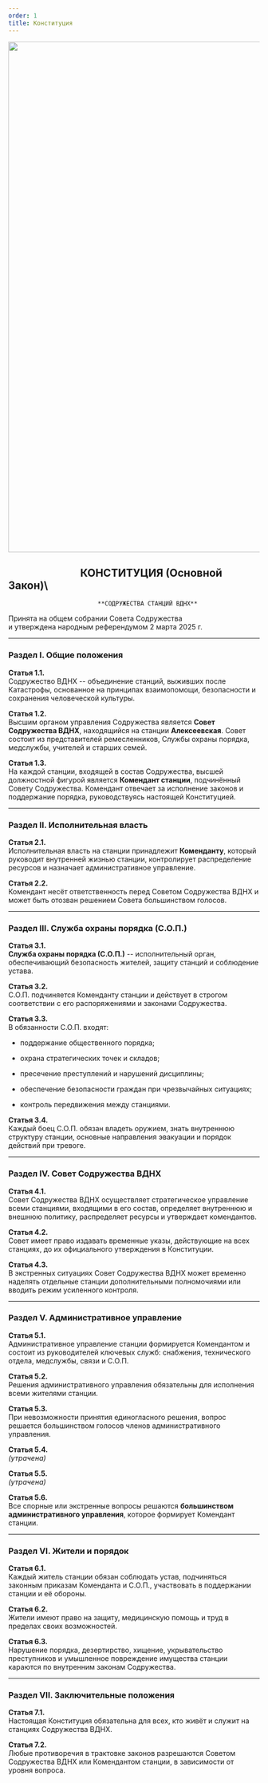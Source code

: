 ```yaml
---
order: 1
title: Конституция
---
```


<image src="./konstituciya.png" crop="0,0,100,100" scale="47" width="1024px" height="1024px" float="center"/>

##                              **КОНСТИТУЦИЯ (Основной Закон)**\
                             **СОДРУЖЕСТВА СТАНЦИЙ ВДНХ**

Принята на общем собрании Совета Содружества\
и утверждена народным референдумом 2 марта 2025 г.

---

### **Раздел I. Общие положения**

**Статья 1.1.**\
Содружество ВДНХ -- объединение станций, выживших после Катастрофы, основанное на принципах взаимопомощи, безопасности и сохранения человеческой культуры.

**Статья 1.2.**\
Высшим органом управления Содружества является **Совет Содружества ВДНХ**, находящийся на станции **Алексеевская**. Совет состоит из представителей ремесленников, Службы охраны порядка, медслужбы, учителей и старших семей.

**Статья 1.3.**\
На каждой станции, входящей в состав Содружества, высшей должностной фигурой является **Комендант станции**, подчинённый Совету Содружества. Комендант отвечает за исполнение законов и поддержание порядка, руководствуясь настоящей Конституцией.

---

### **Раздел II. Исполнительная власть**

**Статья 2.1.**\
Исполнительная власть на станции принадлежит **Коменданту**, который руководит внутренней жизнью станции, контролирует распределение ресурсов и назначает административное управление.

**Статья 2.2.**\
Комендант несёт ответственность перед Советом Содружества ВДНХ и может быть отозван решением Совета большинством голосов.

---

### **Раздел III. Служба охраны порядка (С.О.П.)**

**Статья 3.1.**\
**Служба охраны порядка (С.О.П.)** -- исполнительный орган, обеспечивающий безопасность жителей, защиту станций и соблюдение устава.

**Статья 3.2.**\
С.О.П. подчиняется Коменданту станции и действует в строгом соответствии с его распоряжениями и законами Содружества.

**Статья 3.3.**\
В обязанности С.О.П. входят:

-  поддержание общественного порядка;

-  охрана стратегических точек и складов;

-  пресечение преступлений и нарушений дисциплины;

-  обеспечение безопасности граждан при чрезвычайных ситуациях;

-  контроль передвижения между станциями.

**Статья 3.4.**\
Каждый боец С.О.П. обязан владеть оружием, знать внутреннюю структуру станции, основные направления эвакуации и порядок действий при тревоге.

---

### **Раздел IV. Совет Содружества ВДНХ**

**Статья 4.1.**\
Совет Содружества ВДНХ осуществляет стратегическое управление всеми станциями, входящими в его состав, определяет внутреннюю и внешнюю политику, распределяет ресурсы и утверждает комендантов.

**Статья 4.2.**\
Совет имеет право издавать временные указы, действующие на всех станциях, до их официального утверждения в Конституции.

**Статья 4.3.**\
В экстренных ситуациях Совет Содружества ВДНХ может временно наделять отдельные станции дополнительными полномочиями или вводить режим усиленного контроля.

---

### **Раздел V. Административное управление**

**Статья 5.1.**\
Административное управление станции формируется Комендантом и состоит из руководителей ключевых служб: снабжения, технического отдела, медслужбы, связи и С.О.П.

**Статья 5.2.**\
Решения административного управления обязательны для исполнения всеми жителями станции.

**Статья 5.3.**\
При невозможности принятия единогласного решения, вопрос решается большинством голосов членов административного управления.

**Статья 5.4.**\
*(утрачена)*

**Статья 5.5.**\
*(утрачена)*

**Статья 5.6.**\
Все спорные или экстренные вопросы решаются **большинством административного управления**, которое формирует Комендант станции.

---

### **Раздел VI. Жители и порядок**

**Статья 6.1.**\
Каждый житель станции обязан соблюдать устав, подчиняться законным приказам Коменданта и С.О.П., участвовать в поддержании станции и её обороны.

**Статья 6.2.**\
Жители имеют право на защиту, медицинскую помощь и труд в пределах своих возможностей.

**Статья 6.3.**\
Нарушение порядка, дезертирство, хищение, укрывательство преступников и умышленное повреждение имущества станции караются по внутренним законам Содружества.

---

### **Раздел VII. Заключительные положения**

**Статья 7.1.**\
Настоящая Конституция обязательна для всех, кто живёт и служит на станциях Содружества ВДНХ.

**Статья 7.2.**\
Любые противоречия в трактовке законов разрешаются Советом Содружества ВДНХ или Комендантом станции, в зависимости от уровня вопроса.